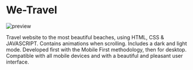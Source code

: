 # We-Travel

![preview](https://github.com/B-azeddine/We-Travel/assets/74467756/f6031116-085c-4f32-b686-7d8987adb022)

Travel website to the most beautiful beaches, using HTML, CSS & JAVASCRIPT.
Contains animations when scrolling.
Includes a dark and light mode.
Developed first with the Mobile First methodology, then for desktop.
Compatible with all mobile devices and with a beautiful and pleasant user interface.
